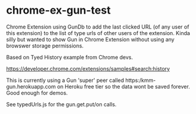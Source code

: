 # chrome-ex-gun-test

Chrome Extension using GunDb to add the last clicked URL (of any user of this extension) to the list of type urls of other users of the extension. Kinda silly but wanted to show Gun in Chrome Extension without using any browswer storage permissions. 

Based on Tyed History example from Chrome devs.

https://developer.chrome.com/extensions/samples#search:history

This is currently using a Gun 'super' peer called 
https:/kmm-gun.herokuapp.com on Heroku free tier so the data wont be saved forever. Good enough for demos.

See typedUrls.js for the gun.get.put/on calls.